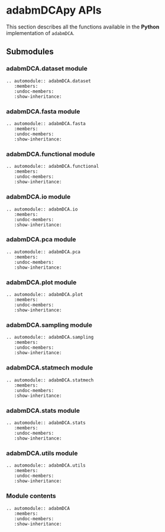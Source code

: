 # adabmDCApy APIs

This section describes all the functions available in the **Python** implementation of `adabmDCA`.

## Submodules

### adabmDCA.dataset module

```{eval-rst}
.. automodule:: adabmDCA.dataset
   :members:
   :undoc-members:
   :show-inheritance:
```

### adabmDCA.fasta module

```{eval-rst}
.. automodule:: adabmDCA.fasta
   :members:
   :undoc-members:
   :show-inheritance:
```

### adabmDCA.functional module

```{eval-rst}
.. automodule:: adabmDCA.functional
   :members:
   :undoc-members:
   :show-inheritance:
```

### adabmDCA.io module

```{eval-rst}
.. automodule:: adabmDCA.io
   :members:
   :undoc-members:
   :show-inheritance:
```

### adabmDCA.pca module

```{eval-rst}
.. automodule:: adabmDCA.pca
   :members:
   :undoc-members:
   :show-inheritance:
```

### adabmDCA.plot module

```{eval-rst}
.. automodule:: adabmDCA.plot
   :members:
   :undoc-members:
   :show-inheritance:
```

### adabmDCA.sampling module

```{eval-rst}
.. automodule:: adabmDCA.sampling
   :members:
   :undoc-members:
   :show-inheritance:
```

### adabmDCA.statmech module

```{eval-rst}
.. automodule:: adabmDCA.statmech
   :members:
   :undoc-members:
   :show-inheritance:
```

### adabmDCA.stats module

```{eval-rst}
.. automodule:: adabmDCA.stats
   :members:
   :undoc-members:
   :show-inheritance:
```

### adabmDCA.utils module

```{eval-rst}
.. automodule:: adabmDCA.utils
   :members:
   :undoc-members:
   :show-inheritance:
```

### Module contents

```{eval-rst}
.. automodule:: adabmDCA
   :members:
   :undoc-members:
   :show-inheritance:
```
